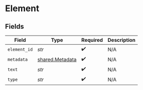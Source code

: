 # Element


## Fields

| Field                                              | Type                                               | Required                                           | Description                                        |
| -------------------------------------------------- | -------------------------------------------------- | -------------------------------------------------- | -------------------------------------------------- |
| `element_id`                                       | *str*                                              | :heavy_check_mark:                                 | N/A                                                |
| `metadata`                                         | [shared.Metadata](../../models/shared/metadata.md) | :heavy_check_mark:                                 | N/A                                                |
| `text`                                             | *str*                                              | :heavy_check_mark:                                 | N/A                                                |
| `type`                                             | *str*                                              | :heavy_check_mark:                                 | N/A                                                |